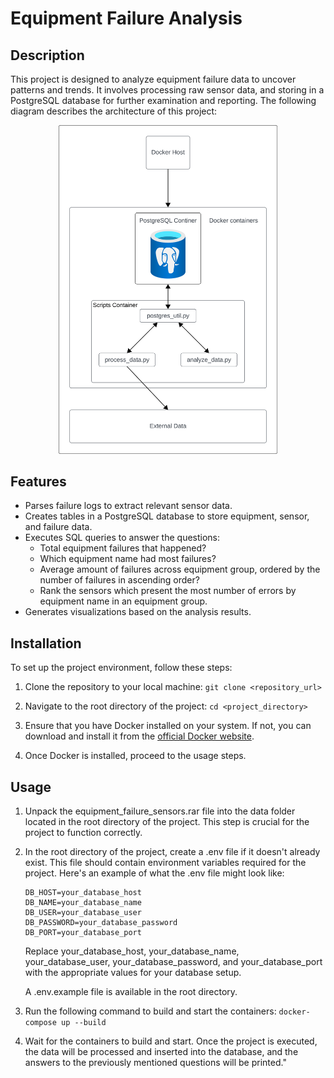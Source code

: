 # Equipment Failure Analysis

## Description

This project is designed to analyze equipment failure data to uncover patterns and trends. It involves processing raw sensor data, and storing in a PostgreSQL database for further examination and reporting. The following diagram describes the architecture of this project:


<p align="center">
  <img src="/diagram.svg" class="center" alt="image" width="350" height="auto">
</p>

## Features
- Parses failure logs to extract relevant sensor data.
- Creates tables in a PostgreSQL database to store equipment, sensor, and failure data.
- Executes SQL queries to answer the questions:
  - Total equipment failures that happened?
  - Which equipment name had most failures?
  - Average amount of failures across equipment group, ordered by the number of failures in ascending order?
  - Rank the sensors which present the most number of errors by equipment name in an equipment group.
- Generates visualizations based on the analysis results.

## Installation
To set up the project environment, follow these steps:
1. Clone the repository to your local machine:
   `git clone <repository_url>`
   <br />

2. Navigate to the root directory of the project:
   `cd <project_directory>`
   <br />

3. Ensure that you have Docker installed on your system. If not, you can download and install it from the [official Docker website](https://docs.docker.com/engine/install/).
    <br />

4. Once Docker is installed, proceed to the usage steps.

## Usage
1. Unpack the equipment_failure_sensors.rar file into the data folder located in the root directory of the project. This step is crucial for the project to function correctly.
    <br />

2. In the root directory of the project, create a .env file if it doesn't already exist. This file should contain environment variables required for the project. Here's an example of what the .env file might look like:
    ```
    DB_HOST=your_database_host
    DB_NAME=your_database_name
    DB_USER=your_database_user
    DB_PASSWORD=your_database_password
    DB_PORT=your_database_port
    ```
    Replace your_database_host, your_database_name, your_database_user, your_database_password, and your_database_port with the appropriate values for your database setup.
    <br />

    A .env.example file is available in the root directory.
    <br />



3. Run the following command to build and start the containers:
    `docker-compose up --build`
    <br />

4. Wait for the containers to build and start. Once the project is executed, the data will be processed and inserted into the database, and the answers to the previously mentioned questions will be printed."